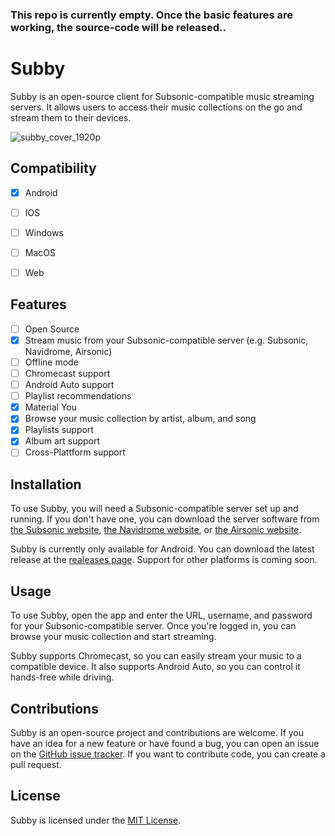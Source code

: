 ### This repo is currently empty. Once the basic features are working, the source-code will be released..


# Subby

Subby is an open-source client for Subsonic-compatible music streaming servers. It allows users to access their music collections on the go and stream them to their devices.

![subby_cover_1920p](https://user-images.githubusercontent.com/76005215/208291640-d027b463-5d78-4c9b-8fcd-444cb00f1824.png)

## Compatibility
- [x] Android
- [ ] IOS
- [ ] Windows
- [ ] MacOS
- [ ] Web


## Features

- [ ] Open Source
- [x] Stream music from your Subsonic-compatible server (e.g. Subsonic, Navidrome, Airsonic)
- [ ] Offline mode
- [ ] Chromecast support
- [ ] Android Auto support
- [ ] Playlist recommendations
- [x] Material You
- [x] Browse your music collection by artist, album, and song
- [x] Playlists support
- [x] Album art support
- [ ] Cross-Plattform support

## Installation

To use Subby, you will need a Subsonic-compatible server set up and running. If you don't have one, you can download the server software from [the Subsonic website](https://subsonic.org/), [the Navidrome website](https://www.navidrome.org/), or [the Airsonic website](https://airsonic.github.io/).

Subby is currently only available for Android. You can download the latest release at the [realeases page](https://github.com/A-Emile/subby/releases). Support for other platforms is coming soon.

## Usage

To use Subby, open the app and enter the URL, username, and password for your Subsonic-compatible server. Once you're logged in, you can browse your music collection and start streaming.

Subby supports Chromecast, so you can easily stream your music to a compatible device. It also supports Android Auto, so you can control it hands-free while driving.

## Contributions

Subby is an open-source project and contributions are welcome. If you have an idea for a new feature or have found a bug, you can open an issue on the [GitHub issue tracker](https://github.com/your-username/subby/issues). If you want to contribute code, you can create a pull request.

## License

Subby is licensed under the [MIT License](https://github.com/A-Emile/subby/blob/master/LICENSE).